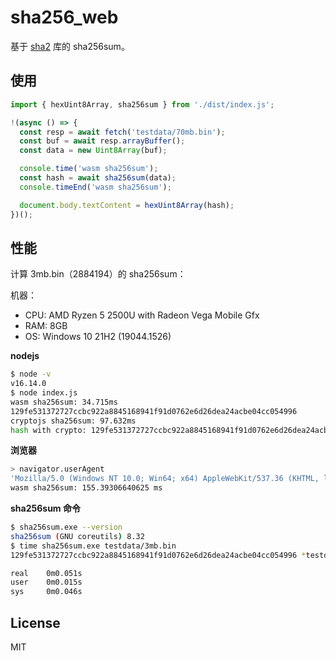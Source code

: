 # sha256_web

基于 [sha2](https://docs.rs/sha2) 库的 sha256sum。

## 使用

```js
import { hexUint8Array, sha256sum } from './dist/index.js';

!(async () => {
  const resp = await fetch('testdata/70mb.bin');
  const buf = await resp.arrayBuffer();
  const data = new Uint8Array(buf);

  console.time('wasm sha256sum');
  const hash = await sha256sum(data);
  console.timeEnd('wasm sha256sum');

  document.body.textContent = hexUint8Array(hash);
})();
```

## 性能

计算 3mb.bin（2884194）的 sha256sum：

机器：

- CPU: AMD Ryzen 5 2500U with Radeon Vega Mobile Gfx
- RAM: 8GB
- OS: Windows 10 21H2 (19044.1526)

**nodejs**

```sh
$ node -v
v16.14.0
$ node index.js
wasm sha256sum: 34.715ms
129fe531372727ccbc922a8845168941f91d0762e6d26dea24acbe04cc054996
cryptojs sha256sum: 97.632ms
hash with crypto: 129fe531372727ccbc922a8845168941f91d0762e6d26dea24acbe04cc054996
```

**浏览器**

```sh
> navigator.userAgent
'Mozilla/5.0 (Windows NT 10.0; Win64; x64) AppleWebKit/537.36 (KHTML, like Gecko) Chrome/97.0.4692.71 Safari/537.36'
wasm sha256sum: 155.39306640625 ms
```

**sha256sum 命令**

```sh
$ sha256sum.exe --version
sha256sum (GNU coreutils) 8.32
$ time sha256sum.exe testdata/3mb.bin
129fe531372727ccbc922a8845168941f91d0762e6d26dea24acbe04cc054996 *testdata/3mb.bin

real    0m0.051s
user    0m0.015s
sys     0m0.046s
```

## License

MIT

